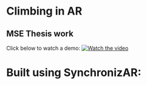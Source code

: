 # Climbing in AR
## MSE Thesis work

Click below to watch a demo:
[![Watch the video](https://github.com/climbar-ai/AR-Climbing/assets/2231240/be67d7f7-f3ce-4296-91b6-63cf29173042)]([https://youtu.be/kN0_I_wsqOE](https://studio.youtube.com/video/ejbVCAualg8/edit))

# Built using SynchronizAR: 
